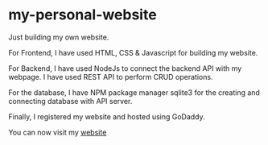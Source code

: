 # my-personal-website
Just building my own website.

For Frontend, I have used HTML, CSS & Javascript for building my website.

For Backend, I have used NodeJs to connect the backend API with my webpage. I have used REST 
API to perform CRUD operations.

For the database, I have NPM package manager sqlite3 for the creating and connecting database with API server. 

Finally, I registered my website and hosted using GoDaddy.

You can now visit my [website](https://digantasonowal.in)
